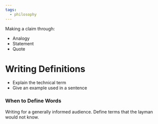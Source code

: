 ```yaml
---
tags:
  - philosophy
---
```

Making a claim through:
- Analogy
- Statement
- Quote
# Writing Definitions
- Explain the technical term
- Give an example used in a sentence
### When to Define Words
Writing for a generally informed audience. Define terms that the layman would not know.